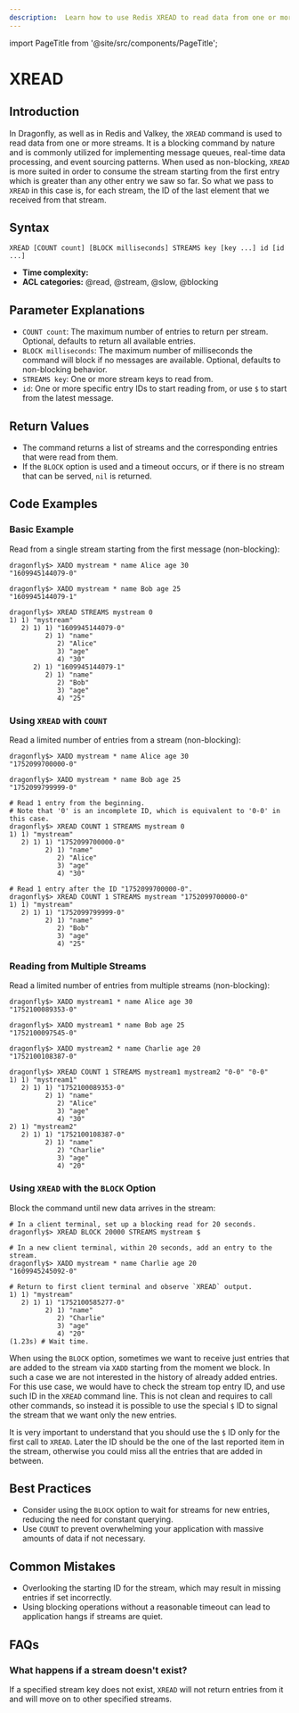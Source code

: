 ```yaml
---
description:  Learn how to use Redis XREAD to read data from one or more streams.
---
```


import PageTitle from '@site/src/components/PageTitle';

# XREAD

<PageTitle title="Redis XREAD Command (Documentation) | Dragonfly" />

## Introduction

In Dragonfly, as well as in Redis and Valkey, the `XREAD` command is used to read data from one or more streams.
It is a blocking command by nature and is commonly utilized for implementing message queues, real-time data processing, and event sourcing patterns. When used as non-blocking, `XREAD` is more suited in order to consume the stream starting from the first entry which is greater than any other entry we saw so far. So what we pass to `XREAD` in this case is, for each stream, the ID of the last element that we received from that stream.

## Syntax

```shell
XREAD [COUNT count] [BLOCK milliseconds] STREAMS key [key ...] id [id ...]
```

- **Time complexity:** 
- **ACL categories:** @read, @stream, @slow, @blocking

## Parameter Explanations

- `COUNT count`: The maximum number of entries to return per stream. Optional, defaults to return all available entries.
- `BLOCK milliseconds`: The maximum number of milliseconds the command will block if no messages are available. Optional, defaults to non-blocking behavior.
- `STREAMS key`: One or more stream keys to read from.
- `id`: One or more specific entry IDs to start reading from, or use `$` to start from the latest message.

## Return Values

- The command returns a list of streams and the corresponding entries that were read from them.
- If the `BLOCK` option is used and a timeout occurs, or if there is no stream that can be served, `nil` is returned.

## Code Examples

### Basic Example

Read from a single stream starting from the first message (non-blocking):

```shell
dragonfly$> XADD mystream * name Alice age 30
"1609945144079-0"

dragonfly$> XADD mystream * name Bob age 25
"1609945144079-1"

dragonfly$> XREAD STREAMS mystream 0
1) 1) "mystream"
   2) 1) 1) "1609945144079-0"
         2) 1) "name"
            2) "Alice"
            3) "age"
            4) "30"
      2) 1) "1609945144079-1"
         2) 1) "name"
            2) "Bob"
            3) "age"
            4) "25"
```

### Using `XREAD` with `COUNT`

Read a limited number of entries from a stream (non-blocking):

```shell
dragonfly$> XADD mystream * name Alice age 30
"1752099700000-0"

dragonfly$> XADD mystream * name Bob age 25
"1752099799999-0"

# Read 1 entry from the beginning.
# Note that '0' is an incomplete ID, which is equivalent to '0-0' in this case.
dragonfly$> XREAD COUNT 1 STREAMS mystream 0
1) 1) "mystream"
   2) 1) 1) "1752099700000-0"
         2) 1) "name"
            2) "Alice"
            3) "age"
            4) "30"

# Read 1 entry after the ID "1752099700000-0".
dragonfly$> XREAD COUNT 1 STREAMS mystream "1752099700000-0"
1) 1) "mystream"
   2) 1) 1) "1752099799999-0"
         2) 1) "name"
            2) "Bob"
            3) "age"
            4) "25"
```

### Reading from Multiple Streams

Read a limited number of entries from multiple streams (non-blocking):

```shell
dragonfly$> XADD mystream1 * name Alice age 30
"1752100089353-0"

dragonfly$> XADD mystream1 * name Bob age 25
"1752100097545-0"

dragonfly$> XADD mystream2 * name Charlie age 20
"1752100108387-0"

dragonfly$> XREAD COUNT 1 STREAMS mystream1 mystream2 "0-0" "0-0"
1) 1) "mystream1"
   2) 1) 1) "1752100089353-0"
         2) 1) "name"
            2) "Alice"
            3) "age"
            4) "30"
2) 1) "mystream2"
   2) 1) 1) "1752100108387-0"
         2) 1) "name"
            2) "Charlie"
            3) "age"
            4) "20"
```

### Using `XREAD` with the `BLOCK` Option

Block the command until new data arrives in the stream:

```shell
# In a client terminal, set up a blocking read for 20 seconds.
dragonfly$> XREAD BLOCK 20000 STREAMS mystream $
```

```shell
# In a new client terminal, within 20 seconds, add an entry to the stream.
dragonfly$> XADD mystream * name Charlie age 20
"1609945245092-0"
```

```shell
# Return to first client terminal and observe `XREAD` output.
1) 1) "mystream"
   2) 1) 1) "1752100585277-0"
         2) 1) "name"
            2) "Charlie"
            3) "age"
            4) "20"
(1.23s) # Wait time.
```

When using the `BLOCK` option, sometimes we want to receive just entries that are added to the stream via `XADD` starting from the moment we block. In such a case we are not interested in the history of already added entries. For this use case, we would have to check the stream top entry ID, and use such ID in the `XREAD` command line. This is not clean and requires to call other commands, so instead it is possible to use the special `$` ID to signal the stream that we want only the new entries.

It is very important to understand that you should use the `$` ID only for the first call to `XREAD`. Later the ID should be the one of the last reported item in the stream, otherwise you could miss all the entries that are added in between.

## Best Practices

- Consider using the `BLOCK` option to wait for streams for new entries, reducing the need for constant querying.
- Use `COUNT` to prevent overwhelming your application with massive amounts of data if not necessary.

## Common Mistakes

- Overlooking the starting ID for the stream, which may result in missing entries if set incorrectly.
- Using blocking operations without a reasonable timeout can lead to application hangs if streams are quiet.

## FAQs

### What happens if a stream doesn't exist?

If a specified stream key does not exist, `XREAD` will not return entries from it and will move on to other specified streams.
